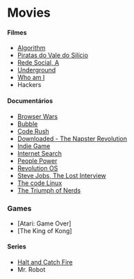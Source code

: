 # Movies

#### Filmes

  * [Algorithm](list/Algorithm.md)
  * [Piratas do Vale do Silício](list/PiratasValeSilicio.md)
  * [Rede Social, A](list/RedeSocial.md)
  * [Underground](list/Underground.md)
  * [Who am I](list/WhoAmI.md)
  * Hackers

#### Documentários
  * [Browser Wars](list/BrowserWars.md)
  * [Bubble](list/Bubble.md)
  * [Code Rush](list/CodeRush.md)
  * [Downloaded - The Napster Revolution](list/Downloaded.md)
  * [Indie Game](list/IndieGame.md)
  * [Internet Search](list/InternetSearch.md)
  * [People Power](list/PeoplePower.md)
  * [Revolution OS](list/RevolutionOS.md)
  * [Steve Jobs, The Lost Interview](list/LostInterview.md)
  * [The code Linux](list/TheCodeLinux.md)
  * [The Triumph of Nerds](list/TriumphNerds.md)

### Games

 * [Atari: Game Over]
 * [The King of Kong]

#### Series
  * [Halt and Catch Fire](list/HaltAndCatchFire.md)
  * Mr. Robot
